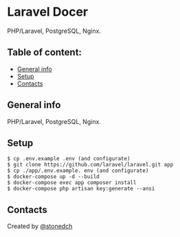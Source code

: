 # Laravel Docer

PHP/Laravel, PostgreSQL, Nginx.

## Table of content:

-   [General info](#general-info)
-   [Setup](#setup)
-   [Contacts](#contacts)

## General info

PHP/Laravel, PostgreSQL, Nginx.

## Setup

```console
$ cp .env.example .env (and configurate)
$ git clone https://github.com/laravel/laravel.git app
$ cp ./app/.env.example. env (and configurate)
$ docker-compose up -d --build
$ docker-compose exec app composer install
$ docker-compose php artisan key:generate --ansi
```

## Contacts

Created by [@stonedch](https://github.com/stonedch)
